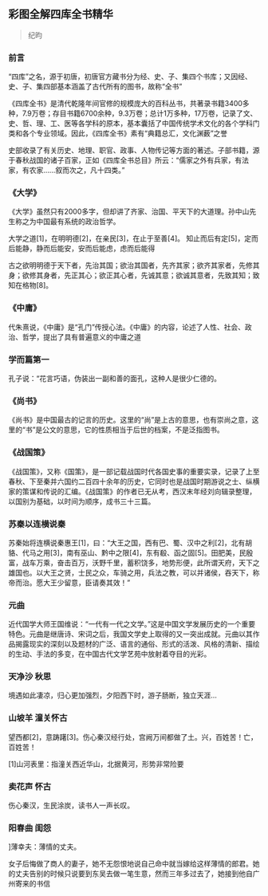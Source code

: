 ## 彩图全解四库全书精华
> 纪昀

### 前言

“四库”之名，源于初唐，初唐官方藏书分为经、史、子、集四个书库；又因经、史、子、集四部基本涵盖了古代所有的图书，故称“全书”

《四库全书》是清代乾隆年间官修的规模庞大的百科丛书，共著录书籍3400多种，7.9万卷；存目书籍6700余种，9.3万卷；总计1万多种，17万卷，记录了文、史、哲、理、工、医等各学科的原本，基本囊括了中国传统学术文化的各个学科门类和各个专业领域。因此，《四库全书》素有“典籍总汇，文化渊薮”之誉

史部收录了有关历史、地理、职官、政事、人物传记等方面的著述。子部书籍，源于春秋战国的诸子百家，正如《四库全书总目》所云：“儒家之外有兵家，有法家，有农家……叙而次之，凡十四类。”

### 《大学》

《大学》虽然只有2000多字，但却讲了齐家、治国、平天下的大道理。孙中山先生称之为中国最有系统的政治哲学。

大学之道[1]，在明明德[2]，在亲民[3]，在止于至善[4]。
知止而后有定[5]，定而后能静，静而后能安，安而后能虑，虑而后能得

古之欲明明德于天下者，先治其国；欲治其国者，先齐其家；欲齐其家者，先修其身；欲修其身者，先正其心；欲正其心者，先诚其意；欲诚其意者，先致其知；致知在格物[8]。


### 《中庸》

代朱熹说，《中庸》是“孔门”传授心法。《中庸》的内容，论述了人性、社会、政治、哲学，提出了具有普遍意义的中庸之道

### 学而篇第一

孔子说：“花言巧语，伪装出一副和善的面孔，这种人是很少仁德的。

### 《尚书》

《尚书》是中国最古的记言的历史。这里的“尚”是上古的意思，也有崇尚之意，这里的“书”是公文的意思，它的性质相当于后世的档案，不是泛指图书。

### 《战国策》

《战国策》，又称《国策》，是一部记载战国时代各国史事的重要实录，记录了上至春秋、下至秦并六国约二百四十余年的历史，它同时也是战国时期游说之士、纵横家的策谋和传说的汇编。《战国策》的作者已无从考，西汉末年经刘向辑录整理，以国别为基础，以时间为顺序，成书三十三篇。

### 苏秦以连横说秦

苏秦始将连横说秦惠王[1]，曰：“大王之国，西有巴、蜀、汉中之利[2]，北有胡貉、代马之用[3]，南有巫山、黔中之限[4]，东有殽、函之固[5]。田肥美，民殷富，战车万乘，奋击百万，沃野千里，蓄积饶多，地势形便，此所谓天府，天下之雄国也。以大王之贤，士民之众，车骑之用，兵法之教，可以并诸侯，吞天下，称帝而治。愿大王少留意，臣请奏其效！”

### 元曲

近代国学大师王国维说：“一代有一代之文学。”这是中国文学发展历史的一个重要特色。元曲是继唐诗、宋词之后，我国文学史上取得的又一突出成就。元曲以其作品揭露现实的深刻以及题材的广泛、语言的通俗、形式的活泼、风格的清新、描绘的生动、手法的多变，在中国古代文学艺苑中放射着夺目的光彩。

### 天净沙 秋思

境遇如此凄凉，归心更加强烈，夕阳西下时，游子肠断，独立天涯…

### 山坡羊 潼关怀古

望西都[2]，意踌躇[3]。伤心秦汉经行处，宫阙万间都做了土。兴，百姓苦！亡，百姓苦！

[1]山河表里：指潼关西近华山，北据黄河，形势非常险要

### 卖花声 怀古

伤心秦汉，生民涂炭，读书人一声长叹。

### 阳春曲 闺怨

]薄幸夫：薄情的丈夫。

女子后悔做了商人的妻子，她不无怨恨地说自己命中就当嫁给这样薄情的郎君。她的丈夫告别的时候只说要到东吴去做一笔生意，然而三年多过去了，她接到他自广州寄来的书信